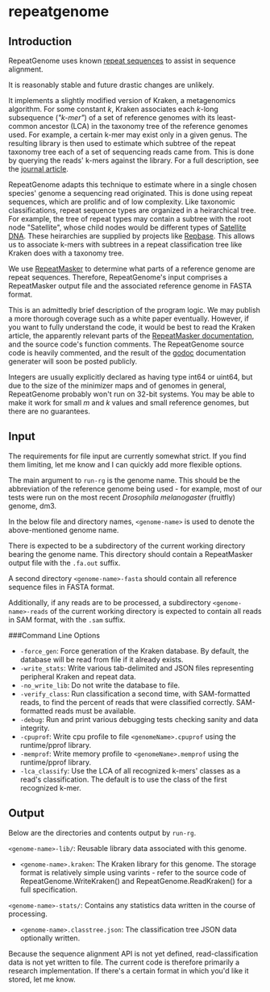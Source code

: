 repeatgenome
============

Introduction
------------

RepeatGenome uses known [repeat sequences](http://biol.lf1.cuni.cz/ucebnice/en/repetitive_dna.htm)
to assist in sequence alignment.

It is reasonably stable and future drastic changes are unlikely.

It implements a slightly modified version of Kraken, a metagenomics
algorithm. For some constant *k*, Kraken associates each *k*-long
subsequence (*"k-mer"*) of a set of reference genomes with its
least-common ancestor (LCA) in the taxonomy tree of the reference
genomes used. For example, a certain k-mer may exist only in a given
genus. The resulting library is then used to estimate which subtree of
the repeat taxonomy tree each of a set of sequencing reads came from.
This is done by querying the reads' k-mers against the library. For a
full description, see the [journal article](http://genomebiology.com/2014/15/3/R46).

RepeatGenome adapts this technique to estimate where in a single
chosen species' genome a sequencing read originated. This is done
using repeat sequences, which are prolific and of low complexity. Like
taxonomic classifications, repeat sequence types are organized in a
heirarchical tree. For example, the tree of repeat types may contain a
subtree with the root node "Satellite", whose child nodes would be
different types of [Satellite DNA](https://en.wikipedia.org/wiki/Satellite_DNA).
These heirarchies are supplied by projects like
[Repbase](http://www.girinst.org/repbase/index.html). This allows us
to associate k-mers with subtrees in a repeat classification tree like
Kraken does with a taxonomy tree.

We use [RepeatMasker](http://repeatmasker.org/) to determine what
parts of a reference genome are repeat sequences. Therefore,
RepeatGenome's input comprises a RepeatMasker output file and the
associated reference genome in FASTA format.

This is an admittedly brief description of the program logic. We may
publish a more thorough coverage such as a white paper eventually.
However, if you want to fully understand the code, it would be best to
read the Kraken article, the apparently relevant parts of the
[RepeatMasker documentation](http://repeatmasker.org/webrepeatmaskerhelp.html),
and the source code's function comments. The RepeatGenome source code
is heavily commented, and the result of the
[godoc](http://blog.golang.org/godoc-documenting-go-code)
documentation generater will soon be posted publicly.

Integers are usually explicitly declared as having type int64 or
uint64, but due to the size of the minimizer maps and of genomes in
general, RepeatGenome probably won't run on 32-bit systems. You may be
able to make it work for small *m* and *k* values and small reference
genomes, but there are no guarantees.

Input
------------

The requirements for file input are currently somewhat strict. If you
find them limiting, let me know and I can quickly add more flexible
options.

The main argument to `run-rg` is the genome name. This should be the
abbreviation of the reference genome being used - for example, most of
our tests were run on the most recent *Drosophila melanogaster*
(fruitfly) genome, dm3.

In the below file and directory names, `<genome-name>` is used to
denote the above-mentioned genome name.

There is expected to be a subdirectory of the current working
directory bearing the genome name. This directory should contain a
RepeatMasker output file with the `.fa.out` suffix.

A second directory `<genome-name>-fasta` should contain all reference
sequence files in FASTA format.

Additionally, if any reads are to be processed, a subdirectory
`<genome-name>-reads` of the current working directory is expected to
contain all reads in SAM format, with the `.sam` suffix.

###Command Line Options

* `-force_gen`:	Force generation of the Kraken database. By default, the database will be read from file if it already exists.
* `-write_stats`:	Write various tab-delimited and JSON files representing peripheral Kraken and repeat data.
* `-no_write_lib`:	Do not write the database to file.
* `-verify_class`:	Run classification a second time, with SAM-formatted reads, to find the percent of reads that were classified correctly. SAM-formatted reads must be available.
* `-debug`:	Run and print various debugging tests checking sanity and data integrity.
* `-cpuprof`:	Write cpu profile to file `<genomeName>.cpuprof` using the runtime/pprof library.
* `-memprof`:	Write memory profile to `<genomeName>.memprof` using the runtime/pprof library.
* `-lca_classify`:	Use the LCA of all recognized k-mers' classes as a read's classification. The default is to use the class of the first recognized k-mer.

Output
------------

Below are the directories and contents output by `run-rg`.

`<genome-name>-lib/`: Reusable library data associated with this genome.
* `<genome-name>.kraken`: The Kraken library for this genome. The storage format is relatively simple using varints - refer to the source code of RepeatGenome.WriteKraken() and RepeatGenome.ReadKraken() for a full specification.

`<genome-name>-stats/`: Contains any statistics data written in the course of processing.
* `<genome-name>.classtree.json`: The classification tree JSON data optionally written.

Because the sequence alignment API is not yet defined, read-classification data is not yet written to file. The current code is therefore primarily a research implementation. If there's a certain format in which you'd like it stored, let me know.
